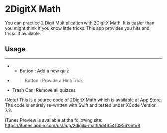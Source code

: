 2DigitX Math
============

You can practice 2 Digit Multiplication with 2DigitX Math.
It is easier than you might think if you know little tricks.
This app provides you hits and tricks if available.

## Usage
--------
* + Button :  Add a new quiz
* > Button :  Provide a Hint/Trick
* Trash Can:  Remove all quizzes

(Note)
This is a source code of 2DigitX Math which is available at App Store.
The code is entirely re-written with Swift and tested under XCode Version 7.2.

iTunes Preview is available at the following site:
https://itunes.apple.com/us/app/2digitx-math/id435410956?mt=8
